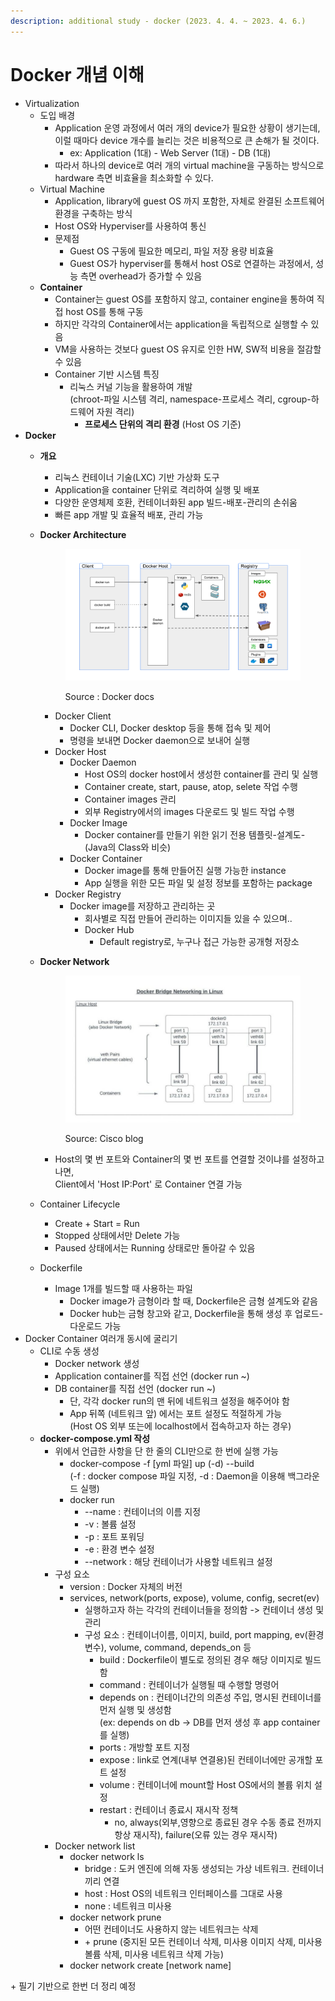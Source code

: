 ```yaml
---
description: additional study - docker (2023. 4. 4. ~ 2023. 4. 6.)
---
```


# Docker 개념 이해

* Virtualization
  * 도입 배경
    * Application 운영 과정에서 여러 개의 device가 필요한 상황이 생기는데, 이럴 때마다 device 개수를 늘리는 것은 비용적으로 큰 손해가 될 것이다.
      * ex: Application (1대) - Web Server (1대) - DB (1대)
    * 따라서 하나의 device로 여러 개의 virtual machine을 구동하는 방식으로 hardware 측면 비효율을 최소화할 수 있다.
  * Virtual Machine
    * Application, library에 guest OS 까지 포함한, 자체로 완결된 소프트웨어 환경을 구축하는 방식
    * Host OS와 Hyperviser를 사용하여 통신
    * 문제점
      * Guest OS 구동에 필요한 메모리, 파일 저장 용량 비효율
      * Guest OS가 hyperviser를 통해서 host OS로 연결하는 과정에서, 성능 측면 overhead가 증가할 수 있음
  * **Container**
    * Container는 guest OS를 포함하지 않고, container engine을 통하여 직접 host OS를 통해 구동
    * 하지만 각각의 Container에서는 application을 독립적으로 실행할 수 있음
    * VM을 사용하는 것보다 guest OS 유지로 인한 HW, SW적 비용을 절감할 수 있음
    * Container 기반 시스템 특징
      * 리눅스 커널 기능을 활용하여 개발\
        (chroot-파일 시스템 격리, namespace-프로세스 격리, cgroup-하드웨어 자원 격리)
        * **프로세스 단위의 격리 환경** (Host OS 기준)
* **Docker**
  * **개요**
    * 리눅스 컨테이너 기술(LXC) 기반 가상화 도구
    * Application을 container 단위로 격리하여 실행 및 배포
    * 다양한 운영체제 호환, 컨테이너화된 app 빌드-배포-관리의 손쉬움
    * 빠른 app 개발 및 효율적 배포, 관리 가능
  *   **Docker Architecture**

      <figure><img src="../.gitbook/assets/architecture.svg" alt=""><figcaption><p>Source : Docker docs</p></figcaption></figure>

      * Docker Client
        * Docker CLI, Docker desktop 등을 통해 접속 및 제어
        * 명령을 보내면 Docker daemon으로 보내어 실행
      * Docker Host
        * Docker Daemon
          * Host OS의 docker host에서 생성한 container를 관리 및 실행
          * Container create, start, pause, atop, selete 작업 수행
          * Container images 관리
          * 외부 Registry에서의 images 다운로드 및 빌드 작업 수행
        * Docker Image
          * Docker container를 만들기 위한 읽기 전용 템플릿-설계도- (Java의 Class와 비슷)
        * Docker Container
          * Docker image를 통해 만들어진 실행 가능한 instance
          * App 실행을 위한 모든 파일 및 설정 정보를 포함하는 package
      * Docker Registry
        * Docker image를 저장하고 관리하는 곳
          * 회사별로 직접 만들어 관리하는 이미지들 있을 수 있으며..
          * Docker Hub
            * Default registry로, 누구나 접근 가능한 공개형 저장소
  *   **Docker Network**

      <figure><img src="../.gitbook/assets/docker-bridge-1-768x478.jpeg" alt=""><figcaption><p>Source: Cisco blog</p></figcaption></figure>

      * Host의 몇 번 포트와 Container의 몇 번 포트를 연결할 것이냐를 설정하고 나면,\
        Client에서 'Host IP:Port' 로 Container 연결 가능
  * Container Lifecycle
    * Create + Start = Run
    * Stopped 상태에서만 Delete 가능
    * Paused 상태에서는 Running 상태로만 돌아갈 수 있음
  * Dockerfile
    * Image 1개를 빌드할 때 사용하는 파일
      * Docker image가 금형이라 할 때, Dockerfile은 금형 설계도와 같음
      * Docker hub는 금형 창고와 같고, Dockerfile을 통해 생성 후 업로드-다운로드 가능
* Docker Container 여러개 동시에 굴리기
  * CLI로 수동 생성
    * Docker network 생성
    * Application container를 직접 선언 (docker run \~)
    * DB container를 직접 선언 (docker run \~)
      * 단, 각각 docker run의 맨 뒤에 네트워크 설정을 해주어야 함
      * App 뒤쪽 (네트워크 앞) 에서는 포트 설정도 적절하게 가능\
        (Host OS 외부 또는에 localhost에서 접속하고자 하는 경우)
  * **docker-compose.yml 작성**
    * 위에서 언급한 사항을 단 한 줄의 CLI만으로 한 번에 실행 가능
      * docker-compose -f \[yml 파일] up (-d) --build\
        (-f : docker compose 파일 지정, -d : Daemon을 이용해 백그라운드 실행)
      * docker run
        * \--name : 컨테이너의 이름 지정
        * \-v : 볼륨 설정
        * \-p : 포트 포워딩
        * \-e : 환경 변수 설정
        * \--network : 해당 컨테이너가 사용할 네트워크 설정
    * 구성 요소
      * version : Docker 자체의 버전
      * services, network(ports, expose), volume, config, secret(ev)
        * 실행하고자 하는 각각의  컨테이너들을 정의함 -> 컨테이너 생성 및 관리
        * 구성 요소 : 컨테이너이름, 이미지, build, port mapping, ev(환경변수), volume,  command, depends\_on 등
          * build : Dockerfile이 별도로 정의된 경우 해당 이미지로 빌드함
          * command : 컨테이너가 실행될 때 수행할 명령어
          * depends on : 컨테이너간의 의존성 주입, 명시된 컨테이너를 먼저 실행 및 생성함\
            (ex: depends on db -> DB를 먼저 생성 후 app container를 실행)
          * ports : 개방할 포트 지정
          * expose : link로 연계(내부 연결용)된 컨테이너에만 공개할 포트 설정
          * volume : 컨테이너에 mount할 Host OS에서의 볼륨 위치 설정
          * restart : 컨테이너 종료시 재시작 정책
            * no, always(외부,영향으로 종료된 경우 수동 종료 전까지 항상 재시작), failure(오류 있는 경우 재시작)
    * Docker network list
      * docker network ls
        * bridge : 도커 엔진에 의해 자동 생성되는 가상 네트워크. 컨테이너끼리 연결
        * host : Host OS의 네트워크 인터페이스를 그대로 사용
        * none : 네트워크 미사용
      * docker network prune
        * 어떤 컨테이너도 사용하지 않는 네트워크는 삭제
        * \+ prune (중지된 모든 컨테이너 삭제, 미사용 이미지 삭제, 미사용 볼륨 삭제, 미사용 네트워크 삭제 가능)
      * &#x20;docker network create \[network name]

\+ 필기 기반으로 한번 더 정리 예정
